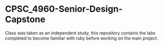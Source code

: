 # CPSC_4960-Senior-Design-Capstone
Class was taken as an independent study, this repository contains the labs completed to become familiar with ruby before working on the main project. 
